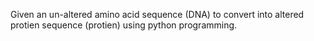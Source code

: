 Given an un-altered amino acid sequence (DNA) to convert into altered protien sequence (protien) using python programming.
